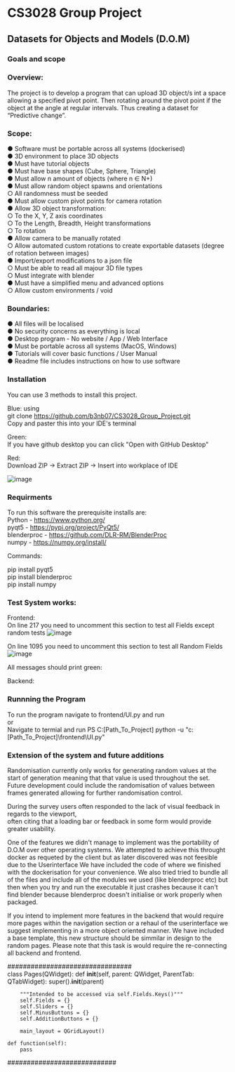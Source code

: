 # CS3028 Group Project

## Datasets for Objects and Models (D.O.M)

### Goals and scope

### Overview:
The project is to develop a program that can upload 3D object/s int a space allowing a specified
pivot point. Then rotating around the pivot point if the object at the angle at regular intervals.
Thus creating a dataset for “Predictive change”.  

### Scope:
● Software must be portable across all systems (dockerised)  
● 3D environment to place 3D objects  
● Must have tutorial objects  
● Must have base shapes (Cube, Sphere, Triangle)  
● Must allow n amount of objects (where n ∈ N+)  
● Must allow random object spawns and orientations  
○ All randomness must be seeded  
● Must allow custom pivot points for camera rotation  
● Allow 3D object transformation:  
○ To the X, Y, Z axis coordinates  
○ To the Length, Breadth, Height transformations  
○ To rotation  
● Allow camera to be manually rotated  
○ Allow automated custom rotations to create exportable datasets (degree of
rotation between images)  
● Import/export modifications to a json file  
○ Must be able to read all majour 3D file types  
○ Must integrate with blender  
● Must have a simplified menu and advanced options  
○ Allow custom environments / void  

### Boundaries:
● All files will be localised  
● No security concerns as everything is local  
● Desktop program - No website / App / Web Interface  
● Must be portable across all systems (MacOS, Windows)  
● Tutorials will cover basic functions / User Manual  
● Readme file includes instructions on how to use software  

### Installation

You can use 3 methods to install this project. 

Blue: using  
git clone https://github.com/b3nb07/CS3028_Group_Project.git  
Copy and paster this into your IDE's terminal  

Green:  
If you have github desktop you can click "Open with GitHub Desktop"  

Red:  
Download ZIP -> Extract ZIP -> Insert into workplace of IDE

![image](https://github.com/user-attachments/assets/f6e8a70a-7419-43e0-a1a2-a12af7d00c23)


### Requirments
To run this software the prerequisite installs are:  
    Python - https://www.python.org/  
    pyqt5 - https://pypi.org/project/PyQt5/  
    blenderproc - https://github.com/DLR-RM/BlenderProc  
    numpy - https://numpy.org/install/  

Commands: 

pip install pyqt5  
pip install blenderproc  
pip install numpy  

### Test System works: 

Frontend:  
On line 217 you need to uncomment this section to test all Fields except random tests
![image](https://github.com/user-attachments/assets/e057027c-4e6a-44e5-8349-2b6bb73fa5fb)

On line 1095 you need to uncomment this section to test all Random Fields  
![image](https://github.com/user-attachments/assets/619ad81f-111e-4225-af3d-8a36a4b59140)

All messages should print green:  

Backend: 

### Runnning the Program

To run the program navigate to frontend/UI.py and run  
or  
Navigate to termial and run 
PS C:[Path_To_Project] python -u "c:[Path_To_Project]\frontend\UI.py"

### Extension of the system and future additions  

Randomisation currently only works for generating random values at the start of generation meaning that that value is used throughout the set.  
Future development could include the randomisation of values between frames generated allowing for further randomisation control.   

During the survey users often responded to the lack of visual feedback in regards to the viewport,  
often citing that a loading bar or feedback in some form would provide greater usability.  

One of the features we didn't manage to implement was the portability of D.O.M over other operating systems. We attempted to achieve this throught docker as requeted by the client but as later discovered was not feesible due to the Userinterface We have included the code of where we finished with the dockerisation for your convenience. We also tried tried to bundle all of the files and include all of the modules we used (like blenderproc etc) but then when you try and run the executable it just crashes because it can't find blender because blenderproc doesn't initialise or work properly when packaged.  

If you intend to implement more features in the backend that would require more pages within the navigation section or a rehaul of the userinterface we suggest implementing in a more object oriented manner. We have included a base template, this new structure should be simmilar in design to the random pages. Please note that this task is would require the re-connecting all backend and frontend.  

    
################################  
class Pages(QWidget):
    def __init__(self, parent: QWidget, ParentTab: QTabWidget):
        super().__init__(parent)

        """Intended to be accessed via self.Fields.Keys()"""
        self.Fields = {}
        self.Sliders = {}
        self.MinusButtons = {}
        self.AdditionButtons = {}

        main_layout = QGridLayout()

    def function(self):
        pass
############################
